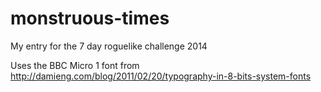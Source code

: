 monstruous-times
================

My entry for the 7 day roguelike challenge 2014

Uses the BBC Micro 1 font from http://damieng.com/blog/2011/02/20/typography-in-8-bits-system-fonts

